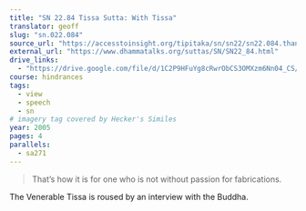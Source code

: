 ```yaml
---
title: "SN 22.84 Tissa Sutta: With Tissa"
translator: geoff
slug: "sn.022.084"
source_url: "https://accesstoinsight.org/tipitaka/sn/sn22/sn22.084.than.html"
external_url: "https://www.dhammatalks.org/suttas/SN/SN22_84.html"
drive_links:
  - "https://drive.google.com/file/d/1C2P9HFuYg8cRwrObCS3OMXzm6Nn04_CS/view?usp=drivesdk"
course: hindrances
tags:
  - view
  - speech
  - sn
# imagery tag covered by Hecker's Similes
year: 2005
pages: 4
parallels:
  - sa271
---
```


> That’s how it is for one who is not without passion for fabrications.

The Venerable Tissa is roused by an interview with the Buddha.
